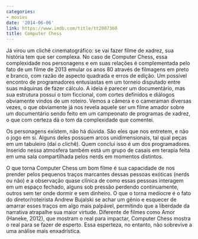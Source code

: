 ```yaml
---
categories:
- movies
date: '2014-06-06'
link: https://www.imdb.com/title/tt2007360
title: Computer Chess
---
```


Já virou um clichê cinematográfico: se vai fazer filme de xadrez, sua história tem que ser complexa. No caso de Computer Chess, essa complexidade nos personagens e em suas relações é complementada pelo fato de um filme de 2013 emular os anos 80 através de filmagens em preto e branco, com razão de aspecto quadrada e erros de edição. Um possível encontro de programadores entusiastas em um torneio disputado entre suas máquinas de fazer cálculo. A ideia é parecer um documentário, mas sua estrutura possui o tom ficcional, com cortes definidos e diálogos obviamente vindos de um roteiro. Vemos a câmera e o cameraman diversas vezes, o que obviamente já nos revela aquele ser um filme amador sobre um documentário sendo feito em um campeonato de programas de xadrez, o que com certeza dá o tom da complexidade que comentei.

Os personagens existem, não há dúvida. São eles que nos entretem, e não o jogo em si. Alguns deles possuem arcos unidimensionais, tal qual peças em um tabuleiro (daí o clichê). Quem conclui isso é um dos programadores. Inserido nessa atmosfera também está um grupo de casais em terapia feita em uma sala compartilhada pelos nerds em momentos distintos.

O que torna Computer Chess um bom filme é sua capacidade de nos prender pelos pequenos traços marcantes dessas pessoas exóticas (nerds ou não) e a observação quase clínica de como essas pessoas interagem em um espaço fechado, alguns sob pressão perdendo continuamente, outros sem ter onde dormir e sem dinheiro. O que o torna medíocre é o fato do diretor/roteirista Andrew Bujalski se achar um gênio e esquecer de amarrar esses traços em algo mais palpável, permitindo que a liberdade da narrativa atrapalhe sua maior virtude. Diferente de filmes como Amor (Haneke, 2012), que mostram o real para impactar, Computer Chess mostra o real para se fazer de esperto. Essa esperteza, no entanto, não sobrevive a uma análise mais enxadrística.